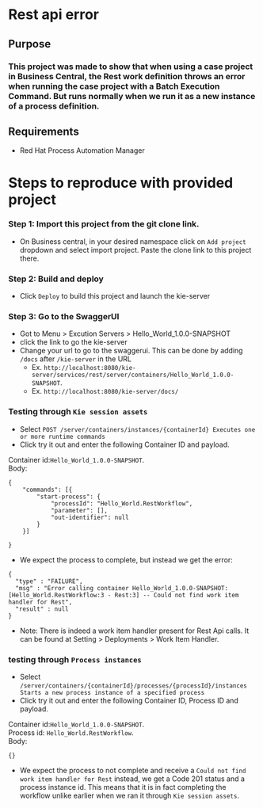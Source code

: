 # Rest api error 

## Purpose
### This project was made to show that when using a case project in Business Central, the Rest work definition throws an error when running the case project with a Batch Execution Command. But runs normally when we run it as a new instance of a process definition.

## Requirements
- Red Hat Process Automation Manager

# Steps to reproduce with provided project

### Step 1: Import this project from the git clone link.
- On Business central, in your desired namespace click on `Add project` dropdown and select import project. Paste the clone link to this project there.

### Step 2: Build and deploy
- Click `Deploy` to build this project and launch the kie-server

### Step 3: Go to the SwaggerUI 
- Got to Menu > Excution Servers > Hello_World_1.0.0-SNAPSHOT
- click the link to go the kie-server
- Change your url to go to the swaggerui. This can be done by adding `/docs` after `/kie-server` in the URL
    - Ex. `http://localhost:8080/kie-server/services/rest/server/containers/Hello_World_1.0.0-SNAPSHOT`.  
    - Ex. `http://localhost:8080/kie-server/docs/`



### Testing through `Kie session assets`
- Select `POST /server/containers/instances/{containerId} Executes one or more runtime commands`
- Click try it out and enter the following Container ID and payload.

Container id:`Hello_World_1.0.0-SNAPSHOT`.  
Body: 
```
{
	"commands": [{
		"start-process": {
			"processId": "Hello_World.RestWorkflow",
			"parameter": [],
			"out-identifier": null
		}
	}]

}
```
* We expect the process to complete, but instead we get the error: 
```
{
  "type" : "FAILURE",
  "msg" : "Error calling container Hello_World_1.0.0-SNAPSHOT: [Hello_World.RestWorkflow:3 - Rest:3] -- Could not find work item handler for Rest",
  "result" : null
}
```
* Note: There is indeed a work item handler present for Rest Api calls. It can be found at Setting > Deployments > Work Item Handler.  

### testing through `Process instances`
- Select `/server/containers/{containerId}/processes/{processId}/instances Starts a new process instance of a specified process`
- Click try it out and enter the following Container ID, Process ID and payload.

Container id:`Hello_World_1.0.0-SNAPSHOT`.  
Process id: `Hello_World.RestWorkflow`.  
Body: 
```
{}
```
* We expect the process to not complete and receive a `Could not find work item handler for Rest` instead, we get a Code 201 status and a process instance id. This means that it is in fact completing the workflow unlike earlier when we ran it through `Kie session assets`.

<!---

###################### TO DO ###################


# Steps to make new project for testing
### Step 1: Create a new Case Project to recreate this error
- For this example, we will be using a workspace named Hello_World. 
- We can make our case project by clicking on the dropdown in Business Central and selecting `Case Project`
### Step 2: Create a Case Definition Asset
- In your project, select `Add Asset` and scroll down to see `Case Definition`.
- Click on it and fill in any required boxes.
- Name: `RestWorkflow`
### Step 3: Create our workflow
- You should now be seeing an empty canvas
- Open the side bar if not already open. You should be seeing various icons.
- Click on the top most icon.
- Drag and drop the item that is called `Start`. This denotes where our workflow will start from
- Back on the pallet. Select the bottom most icon. The picture should be of several gears.
- Drag and drop the item thats called `Rest` next to the start node. Leave some space as you see fit. 
- Click on the Green Start node you placed first and select the arrow icon and point it to the Rest Node. You should see some blue dots appear to show where it can be connected. 
- Click on the rest node and sleect the red circle icon. Grab the red cirle that appears and space it as you see fit.
    - This is our exit node. In other words, what tells the workflow to stop.

### Step 4: Add our Rest work item handler
- In your project go to Settings > Deployments > Work Item Handler
- click `+ Add work Item Handler`
- Insert the following info and then click save.

Name: `Rest` <br /> 
Value: `new org.jbpm.process.workitem.rest.RESTWorkItemHandler();`<br /> 
Resolver type: `MVEl` <br /> 
- Build and Deploy your project.


### Step 5: Go to the SwaggerUI 
- Got to Menu > Excution Servers > Hello_World_1.0.0-SNAPSHOT
- click the link to go the kie-server
- Change your url to go to the swaggerui. This can be done by adding `/docs` after `/kie-server` in the URL
    - Ex. `http://localhost:8080/kie-server/services/rest/server/containers/Hello_World_1.0.0-SNAPSHOT`.  
    - Ex. `http://localhost:8080/kie-server/docs/`




### Testing through `Kie session assets`
- Select `POST /server/containers/instances/{containerId} Executes one or more runtime commands`
- Click try it out and enter the following Container ID and payload.

Container id:`Hello_World_1.0.0-SNAPSHOT`.  
Body: 
```
{
	"commands": [{
		"start-process": {
			"processId": "Hello_World.RestWorkflow",
			"parameter": [],
			"out-identifier": null
		}
	}]

}
```


* We expect the process to complete, but instead we get the error: 
* Note: There is indeed a work item handler present for Rest Api calls. It can be found at Setting > Deployments > Work Item Handler

```
{
  "type" : "FAILURE",
  "msg" : "Error calling container Hello_World_1.0.0-SNAPSHOT: [Hello_World.RestWorkflow:3 - Rest:3] -- Could not find work item handler for Rest",
  "result" : null
}
```
### testing through `Process instances`
- Select `/server/containers/{containerId}/processes/{processId}/instances Starts a new process instance of a specified process`
- Click try it out and enter the following Container ID, Process ID and payload.

Container id:`Hello_World_1.0.0-SNAPSHOT`.  
Process id: `Hello_World.RestWorkflow`.  
Body: 
```
{}
```
* We expect the process to not complete and receive a `Could not find work item handler for Rest"` instead, we get a Code 201 status and a process instance id. This means that it is in fact completing the workflow unlike earlier when we ran it through `Kie session assets`.


```

-->

